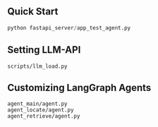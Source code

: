 ## Quick Start
```python
python fastapi_server/app_test_agent.py
```
## Setting LLM-API
```text
scripts/llm_load.py
```
## Customizing LangGraph Agents
```text
agent_main/agent.py
agent_locate/agent.py
agent_retrieve/agent.py
```
